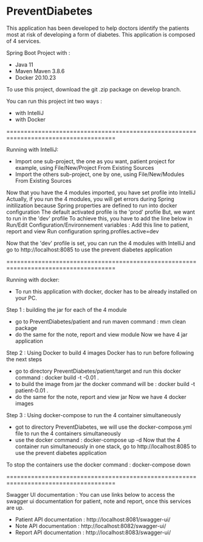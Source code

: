 # PreventDiabetes
This application has been developed to help doctors identify the patients most at risk of developing a form of diabetes.
This application is composed of 4 services.

Spring Boot Project with :

 - Java 11
 - Maven Maven 3.8.6
 - Docker 20.10.23
 
To use this project, download the git .zip package on develop branch. 

You can run this project int two ways :
 - with IntelliJ
 - with Docker

 =====================================================================================
 
 Running with IntelliJ:
 - Import one sub-project, the one as you want, patient project for example, using File/New/Project From Existing Sources
 - Import the others sub-project, one by one, using File/New/Modules From Existing Sources
 
Now that you have the 4 modules imported, you have set profile into IntelliJ
Actually, if you run the 4 modules, you will get errors during Spring initilization because Spring properties are defined to run into docker configuration
The default activated profile is the 'prod' profile
But, we want to run in the 'dev' profile
To achieve this, you have to add the line below in Run/Edit Configuration/Environnement variables :
Add this line to patient, report and view Run configuration
spring.profiles.active=dev
 
Now that the 'dev' profile is set, you can run the 4 modules with IntelliJ and go to http://localhost:8085 to use the prevent diabetes application
 
 
=====================================================================================
 
 
Running with docker:
 - To run this application with docker, docker has to be already installed on your PC.

 
Step 1 : building the jar for each of the 4 module
  - go to PreventDiabetes/patient and run maven command : mvn clean package
  - do the same for the note, report and view module
 Now we have 4 jar application
  
 Step 2 : Using Docker to build 4 images
Docker has to run before following the next steps
  - go to directory PreventDiabetes/patient/target and run this docker command : docker build -t <nameOfService>-0.01 .
  - to build the image from jar the docker command will be : docker build -t patient-0.01 .
  - do the same for the note, report and view jar
Now we have 4 docker images
  
 Step 3 : Using docker-compose to run the 4 container simultaneously
  - got to directory PreventDiabetes, we will use the docker-compose.yml file to run the 4 containers simultaneously
  - use the docker command : docker-compose up -d
Now that the 4 container run simultaneously in one stack, go to http://localhost:8085 to use the prevent diabetes application

To stop the containers use the docker command : docker-compose down
  
 
=====================================================================================
 
 
Swagger UI documentation :
You can use links below to access the swagger ui documentation for patient, note and report, once this services are up.
 - Patient API documentation : http://localhost:8081/swagger-ui/
 - Note API documentation : http://localhost:8082/swagger-ui/
 - Report API documentation : http://localhost:8083/swagger-ui/

